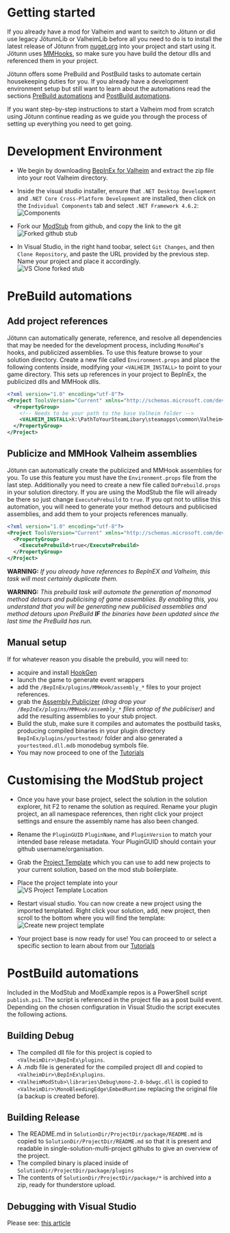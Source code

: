 ﻿# Getting started

If you already have a mod for Valheim and want to switch to Jötunn or did use legacy JötunnLib or ValheimLib before all you need to do is to install the latest release of Jötunn from [nuget.org](https://www.nuget.org/packages/JotunnLib) into your project and start using it. Jötunn uses [MMHooks](https://github.com/MonoMod/MonoMod), so make sure you have build the detour dlls and referenced them in your project.

Jötunn offers some PreBuild and PostBuild tasks to automate certain housekeeping duties for you. If you already have a development environment setup but still want to learn about the automations read the sections [PreBuild automations](#prebuild-automations) and [PostBuild automations](#postbuild-automations).

If you want step-by-step instructions to start a Valheim mod from scratch using Jötunn continue reading as we guide you through the process of setting up everything you need to get going.

# Development Environment

* We begin by downloading [BepInEx for Valheim](https://valheim.thunderstore.io/package/denikson/BepInExPack_Valheim/) and extract the zip file into your root Valheim directory.

* Inside the visual studio installer, ensure that `.NET Desktop Development` and `.NET Core Cross-Platform Development` are installed, then click on the `Individual Components` tab and select `.NET Framework 4.6.2`:<br />
![Components](../images/getting-started/vs-InstallerComponents.png)

* Fork our [ModStub](https://github.com/Valheim-Modding/JotunnModStub) from github, and copy the link to the git<br />
![Forked github stub](../images/getting-started/gh-ForkedStub.png)

* In Visual Studio, in the right hand toobar, select `Git Changes`, and then `Clone Repository`, and paste the URL provided by the previous step. Name your project and place it accordingly.<br />
![VS Clone forked stub](../images/getting-started/vs-CloneForkedStub.png)

# PreBuild automations

## Add project references

Jötunn can automatically generate, reference, and resolve all dependencies that may be needed for the development process, including `MonoMod`'s hooks, and publicized assemblies. To use this feature browse to your solution directory. Create a new file called `Environment.props` and place the following contents inside, modifying your `<VALHEIM_INSTALL>` to point to your game directory. This sets up references in your project to BepInEx, the publicized dlls and MMHook dlls.

```xml
<?xml version="1.0" encoding="utf-8"?>
<Project ToolsVersion="Current" xmlns="http://schemas.microsoft.com/developer/msbuild/2003">
  <PropertyGroup>
    <!-- Needs to be your path to the base Valheim folder -->
    <VALHEIM_INSTALL>X:\PathToYourSteamLibary\steamapps\common\Valheim</VALHEIM_INSTALL>
  </PropertyGroup>
</Project>
```



## Publicize and MMHook Valheim assemblies

Jötunn can automatically create the publicized and MMHook assemblies for you. To use this feature you must have the `Environment.props` file from the last step. Additionally you need to create a new file called `DoPrebuild.props` in your solution directory. If you are using the ModStub the file will already be there so just change `ExecutePrebuild` to `true`. If you opt not to utilise this automation, you will need to generate your method detours and publicised assemblies, and add them to your projects references manually.

```xml
<?xml version="1.0" encoding="utf-8"?>
<Project ToolsVersion="Current" xmlns="http://schemas.microsoft.com/developer/msbuild/2003">
  <PropertyGroup>
    <ExecutePrebuild>true</ExecutePrebuild>
  </PropertyGroup>
</Project>
```
**WARNING:** _If you already have references to BepInEX and Valheim, this task will most certainly duplicate them._

**WARNING:** _This prebuild task will automate the generation of monomod method detours and publicising of game assemblies. By enabling this, you understand that you will be generating new publicised assemblies and method detours upon PreBuild **IF** the binaries have been updated since the last time the PreBuild has run._

## Manual setup

If for whatever reason you disable the prebuild, you will need to:
- acquire and install [HookGen](https://valheim.thunderstore.io/package/ValheimModding/HookGenPatcher/)
- launch the game to generate event wrappers
- add the `/BepInEx/plugins/MMHook/assembly_*` files to your project references. 
- grab the [Assembly Publicizer](https://github.com/CabbageCrow/AssemblyPublicizer) *(drag drop your `/BepInEx/plugins/MMHook/assembly_*` files ontop of the publiciser)* and add the resulting assemblies to your stub project.
- Build the stub, make sure it compiles and automates the postbuild tasks, producing compiled binaries in your plugin directory `BepInEx/plugins/yourtestmod/` folder and also generated a `yourtestmod.dll.mdb` monodebug symbols file.
- You may now proceed to one of the [Tutorials](intro.md)

# Customising the ModStub project

* Once you have your base project, select the solution in the solution explorer, hit F2 to rename the solution as required. Rename your plugin project, an all namespace references, then right click your project settings and ensure the assembly name has also been changed.

* Rename the `PluginGUID` `PluginName`, and `PluginVersion` to match your intended base release metadata. Your PluginGUID should contain your github username/organisation.

* Grab the [Project Template](https://github.com/Valheim-Modding/JotunnModStub/blob/master/JotunnModStub.zip) which you can use to add new projects to your current solution, based on the mod stub boilerplate.

* Place the project template into your<br />
![VS Project Template Location](../images/getting-started/vs-ProjectTemplateLocationpng.png)

* Restart visual studio. You can now create a new project using the imported templated. Right click your solution, add, new project, then scroll to the bottom where you will find the template:<br />
![Create new project template](../images/getting-started/vs-CreateNewProjectTemplate.png)

* Your project base is now ready for use! You can proceed to []() or select a specific section to learn about from our [Tutorials]()


# PostBuild automations

Included in the ModStub and ModExample repos is a PowerShell script `publish.ps1`. The script is referenced in the project file as a post build event. Depending on the chosen configuration in Visual Studio the script executes the following actions.

## Building Debug

* The compiled dll file for this project is copied to `<ValheimDir>\BepInEx\plugins`.
* A .mdb file is generated for the compiled project dll and copied to `<ValheimDir>\BepInEx\plugins`.
* `<ValheimModStub>\libraries\Debug\mono-2.0-bdwgc.dll` is copied to `<ValheimDir>\MonoBleedingEdge\EmbedRuntime` replacing the original file (a backup is created before).

## Building Release

* The README.md in `SolutionDir/ProjectDir/package/README.md` is copied to `SolutionDir/ProjectDir/README.md` so that it is present and readable in single-solution-multi-project githubs to give an overview of the project.
* The compiled binary is placed inside of `SolutionDir/ProjectDir/package/plugins`
* The contents of `SolutionDir/ProjectDir/package/*` is archived into a zip, ready for thunderstore upload.

## Debugging with Visual Studio

Please see: [this article](https://github.com/Valheim-Modding/Wiki/wiki/Debugging-Plugins-via-IDE)
